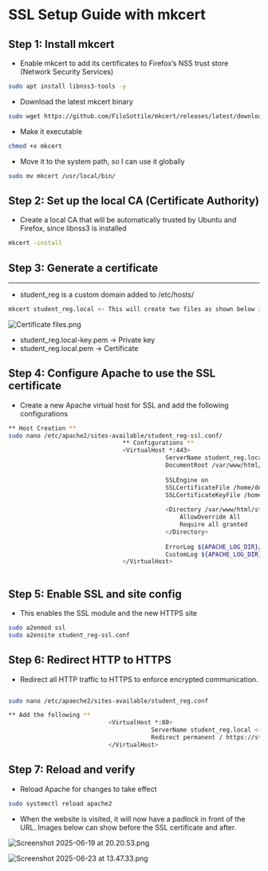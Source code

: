 # SSL Setup Guide with mkcert

## Step 1: Install mkcert

  

- Enable mkcert to add its certificates to Firefox’s NSS trust store (Network Security Services)

```bash
sudo apt install libnss3-tools -y
```

- Download the latest mkcert binary

```bash
sudo wget https://github.com/FiloSottile/mkcert/releases/latest/download/mkcert-v1.4.4-linux-amd64 -O mkcert
```

- Make it executable

```bash
chmod +x mkcert
```

- Move it to the system path, so I can use it globally

```bash
sudo mv mkcert /usr/local/bin/
```

## Step 2: Set up the local CA (Certificate Authority)

- Create a local CA that will be automatically trusted by Ubuntu and Firefox, since libnss3 is installed

```bash
mkcert -install
```

## Step 3: Generate a certificate

 ******

- student_reg is a custom domain added to /etc/hosts/

```bash
mkcert student_reg.local <- This will create two files as shown below in the image
```

![Certificate files.png](SSL%20Setup%20Guide%20with%20mkcert%2021bc5a6a6b21808294beec58e45ceb47/Certificate_files.png)

- student_reg.local-key.pem → Private key
- student_reg.local.pem → Certificate

## Step 4: Configure Apache to use the SSL certificate

- Create a new Apache virtual host for SSL and add the following configurations

```bash
** Host Creation **
sudo nano /etc/apache2/sites-available/student_reg-ssl.conf/
								** Configurations **
								<VirtualHost *:443>
										    ServerName student_reg.local
										    DocumentRoot /var/www/html/student_reg
										
										    SSLEngine on
										    SSLCertificateFile /home/doe/student_reg.local.pem <- Use the actual path to where certificate files are stored
										    SSLCertificateKeyFile /home/doe/student_reg.local-key.pem
										
										    <Directory /var/www/html/student_reg>
										        AllowOverride All
										        Require all granted
										    </Directory>
										
										    ErrorLog ${APACHE_LOG_DIR}/student_reg_ssl_error.log <- To log erors
										    CustomLog ${APACHE_LOG_DIR}/student_reg_ssl_access.log combined
								</VirtualHost>
				
```

## Step 5: Enable  SSL and site config

- This enables the SSL module and the new HTTPS site

```bash
sudo a2enmod ssl
sudo a2ensite student_reg-ssl.conf
```

## Step 6: Redirect HTTP to HTTPS

- Redirect all HTTP traffic to HTTPS to enforce encrypted communication.

```bash

sudo nano /etc/apaeche2/sites-available/student_reg.conf

** Add the following **
							<VirtualHost *:80>
									    ServerName student_reg.local <- HTTP site to be redirected
									    Redirect permanent / https://student_reg.local/
							</VirtualHost>

```

## Step 7: Reload and verify

- Reload Apache for changes to take effect

```bash
sudo systemctl reload apache2
```

- When the website is visited, it will now have a padlock in front of the URL. Images below can show before the SSL certificate and after.

![Screenshot 2025-06-19 at 20.20.53.png](SSL%20Setup%20Guide%20with%20mkcert%2021bc5a6a6b21808294beec58e45ceb47/Screenshot_2025-06-19_at_20.20.53.png)

![Screenshot 2025-06-23 at 13.47.33.png](SSL%20Setup%20Guide%20with%20mkcert%2021bc5a6a6b21808294beec58e45ceb47/Screenshot_2025-06-23_at_13.47.33.png)